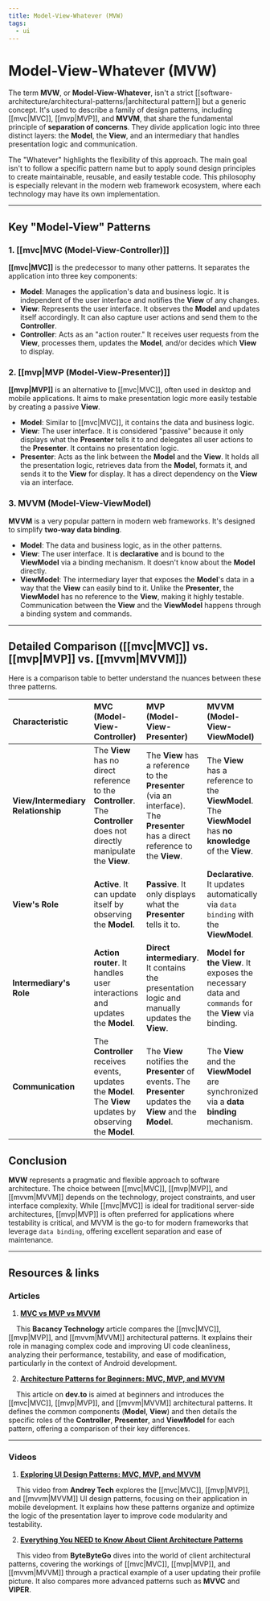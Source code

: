 ```yaml
---
title: Model-View-Whatever (MVW)
tags:
  - ui
---
```

# Model-View-Whatever (MVW)

The term **MVW**, or **Model-View-Whatever**, isn't a strict [[software-architecture/architectural-patterns/|architectural pattern]] but a generic concept. It's used to describe a family of design patterns, including [[mvc|MVC]], [[mvp|MVP]], and **MVVM**, that share the fundamental principle of **separation of concerns**. They divide application logic into three distinct layers: the **Model**, the **View**, and an intermediary that handles presentation logic and communication.

The "Whatever" highlights the flexibility of this approach. The main goal isn't to follow a specific pattern name but to apply sound design principles to create maintainable, reusable, and easily testable code. This philosophy is especially relevant in the modern web framework ecosystem, where each technology may have its own implementation.

---

## Key "Model-View" Patterns

### 1. [[mvc|MVC (Model-View-Controller)]]
**[[mvc|MVC]]** is the predecessor to many other patterns. It separates the application into three key components:
* **Model**: Manages the application's data and business logic. It is independent of the user interface and notifies the **View** of any changes.
* **View**: Represents the user interface. It observes the **Model** and updates itself accordingly. It can also capture user actions and send them to the **Controller**.
* **Controller**: Acts as an "action router." It receives user requests from the **View**, processes them, updates the **Model**, and/or decides which **View** to display.

### 2. [[mvp|MVP (Model-View-Presenter)]]
**[[mvp|MVP]]** is an alternative to [[mvc|MVC]], often used in desktop and mobile applications. It aims to make presentation logic more easily testable by creating a passive **View**.
* **Model**: Similar to [[mvc|MVC]], it contains the data and business logic.
* **View**: The user interface. It is considered "passive" because it only displays what the **Presenter** tells it to and delegates all user actions to the **Presenter**. It contains no presentation logic.
* **Presenter**: Acts as the link between the **Model** and the **View**. It holds all the presentation logic, retrieves data from the **Model**, formats it, and sends it to the **View** for display. It has a direct dependency on the **View** via an interface.

### 3. MVVM (Model-View-ViewModel)
**MVVM** is a very popular pattern in modern web frameworks. It's designed to simplify **two-way data binding**.
* **Model**: The data and business logic, as in the other patterns.
* **View**: The user interface. It is **declarative** and is bound to the **ViewModel** via a binding mechanism. It doesn't know about the **Model** directly.
* **ViewModel**: The intermediary layer that exposes the **Model**'s data in a way that the **View** can easily bind to it. Unlike the **Presenter**, the **ViewModel** has no reference to the **View**, making it highly testable. Communication between the **View** and the **ViewModel** happens through a binding system and commands.

---

## Detailed Comparison ([[mvc|MVC]] vs. [[mvp|MVP]] vs. [[mvvm|MVVM]])

Here is a comparison table to better understand the nuances between these three patterns.

| Characteristic | MVC (Model-View-Controller) | MVP (Model-View-Presenter) | MVVM (Model-View-ViewModel) |
| :--- | :--- | :--- | :--- |
| **View/Intermediary Relationship** | The **View** has no direct reference to the **Controller**. The **Controller** does not directly manipulate the **View**. | The **View** has a reference to the **Presenter** (via an interface). The **Presenter** has a direct reference to the **View**. | The **View** has a reference to the **ViewModel**. The **ViewModel** has **no knowledge** of the **View**. |
| **View's Role** | **Active**. It can update itself by observing the **Model**. | **Passive**. It only displays what the **Presenter** tells it to. | **Declarative**. It updates automatically via `data binding` with the **ViewModel**. |
| **Intermediary's Role** | **Action router**. It handles user interactions and updates the **Model**. | **Direct intermediary**. It contains the presentation logic and manually updates the **View**. | **Model for the View**. It exposes the necessary data and `commands` for the **View** via binding. |
| **Communication** | The **Controller** receives events, updates the **Model**. The **View** updates by observing the **Model**. | The **View** notifies the **Presenter** of events. The **Presenter** updates the **View** and the **Model**. | The **View** and the **ViewModel** are synchronized via a **data binding** mechanism. |

## Conclusion

**MVW** represents a pragmatic and flexible approach to software architecture. The choice between [[mvc|MVC]], [[mvp|MVP]], and [[mvvm|MVVM]] depends on the technology, project constraints, and user interface complexity. While [[mvc|MVC]] is ideal for traditional server-side architectures, [[mvp|MVP]] is often preferred for applications where testability is critical, and MVVM is the go-to for modern frameworks that leverage `data binding`, offering excellent separation and ease of maintenance.

---

## **Resources & links**

### **Articles**

1.  **[MVC vs MVP vs MVVM](https://www.bacancytechnology.com/blog/mvc-vs-mvp-vs-mvvm)**

    This **Bacancy Technology** article compares the [[mvc|MVC]], [[mvp|MVP]], and [[mvvm|MVVM]] architectural patterns. It explains their role in managing complex code and improving UI code cleanliness, analyzing their performance, testability, and ease of modification, particularly in the context of Android development.

2.  **[Architecture Patterns for Beginners: MVC, MVP, and MVVM](https://dev.to/chiragagg5k/architecture-patterns-for-beginners-mvc-mvp-and-mvvm-2pe7)**

    This article on **dev.to** is aimed at beginners and introduces the [[mvc|MVC]], [[mvp|MVP]], and [[mvvm|MVVM]] architectural patterns. It defines the common components (**Model**, **View**) and then details the specific roles of the **Controller**, **Presenter**, and **ViewModel** for each pattern, offering a comparison of their key differences.

---

### **Videos**

1.  **[Exploring UI Design Patterns: MVC, MVP, and MVVM](https://www.youtube.com/watch?v=tm_paZsPsrI)**

    This video from **Andrey Tech** explores the [[mvc|MVC]], [[mvp|MVP]], and [[mvvm|MVVM]] UI design patterns, focusing on their application in mobile development. It explains how these patterns organize and optimize the logic of the presentation layer to improve code modularity and testability.

2.  **[Everything You NEED to Know About Client Architecture Patterns](https://www.youtube.com/watch?v=I5c7fBgvkNY)**

    This video from **ByteByteGo** dives into the world of client architectural patterns, covering the workings of [[mvc|MVC]], [[mvp|MVP]], and [[mvvm|MVVM]] through a practical example of a user updating their profile picture. It also compares more advanced patterns such as **MVVC** and **VIPER**.